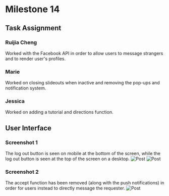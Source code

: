 # Milestone 14
## Task Assignment
### Ruijia Cheng
Worked with the Facebook API in order to allow users to message strangers and to render user's profiles.   
### Marie 
Worked on closing slideouts when inactive and removing the pop-ups and notification system. 
### Jessica
Worked on adding a tutorial and directions function. 

## User Interface
### Screenshot 1
The log out button is seen on mobile at the bottom of the screen, while the log out button is seen at the top of the screen on a desktop. 
![Post](https://github.com/dingqixin/dinewithme/blob/master/img/Screen%20Shot%202017-05-31%20at%2012.31.13%20PM.png)
![Post](https://github.com/dingqixin/dinewithme/blob/master/img/Screen%20Shot%202017-05-31%20at%2012.35.52%20PM.png)

### Screenshot 2
The accept function has been removed (along with the push notifications) in order for users instead to directly message the requester. 
![Post](https://github.com/dingqixin/dinewithme/blob/master/img/Screen%20Shot%202017-05-31%20at%2012.31.39%20PM.png)
